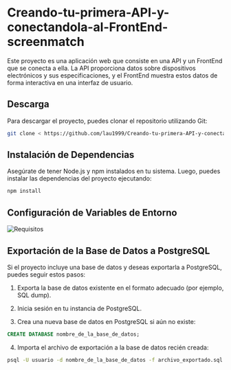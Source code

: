 # Creando-tu-primera-API-y-conectandola-al-FrontEnd-screenmatch

Este proyecto es una aplicación web que consiste en una API y un FrontEnd que se conecta a ella. La API proporciona datos sobre dispositivos electrónicos y sus especificaciones, y el FrontEnd muestra estos datos de forma interactiva en una interfaz de usuario.

## Descarga

Para descargar el proyecto, puedes clonar el repositorio utilizando Git:

```bash
git clone < https://github.com/lau1999/Creando-tu-primera-API-y-conectandola-al-FrontEnd-screenmatch.git>
```

## Instalación de Dependencias

Asegúrate de tener Node.js y npm instalados en tu sistema. Luego, puedes instalar las dependencias del proyecto ejecutando:

```bash
npm install
```

## Configuración de Variables de Entorno

![Requisitos](https://github.com/lau1999/Creando-tu-primera-API-y-conectandola-al-FrontEnd-screenmatch/assets/135270242/bce12b80-8b75-4eeb-b07a-e7c2321d4d57)


## Exportación de la Base de Datos a PostgreSQL

Si el proyecto incluye una base de datos y deseas exportarla a PostgreSQL, puedes seguir estos pasos:

1. Exporta la base de datos existente en el formato adecuado (por ejemplo, SQL dump).

2. Inicia sesión en tu instancia de PostgreSQL.

3. Crea una nueva base de datos en PostgreSQL si aún no existe:

```sql
CREATE DATABASE nombre_de_la_base_de_datos;
```

4. Importa el archivo de exportación a la base de datos recién creada:

```bash
psql -U usuario -d nombre_de_la_base_de_datos -f archivo_exportado.sql
```



